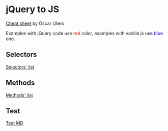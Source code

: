 # jQuery to JS

[Cheat sheet](https://oscarotero.com/jquery/) by Óscar Otero

Examples with jQuery code use <span style='color: red'>red</span> color, examples with vanilla js use <span style='color: blue'>blue</span> one.

## Selectors

[Selectors' list](?selectors/)

## Methods

[Methods' list](?methods/)

## Test

[Test MD](?test/)
